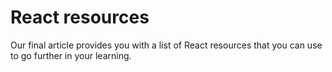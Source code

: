 # React resources

Our final article provides you with a list of React resources that you can use to go further in your learning.